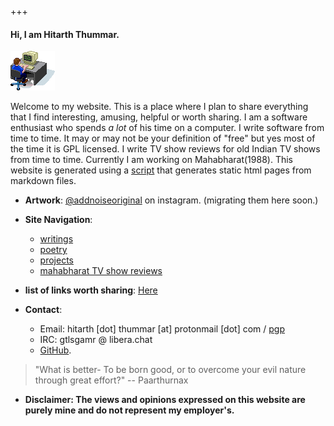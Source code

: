 


+++
#### Hi, I am Hitarth Thummar. 

![guycomputer](static/images/guycomputer.gif) 
<!-- homepagepointer -->

Welcome to my website. This is a place where I plan to share everything that
I find interesting, amusing, helpful or worth sharing. I am a software
enthusiast who spends *a lot* of his time on a computer. I write software from
time to time. It may or may not be your definition of "free" but yes most of
the time it is GPL licensed. I write TV show reviews for old Indian TV shows
from time to time. Currently I am working on Mahabharat(1988). 
This website is generated using a [script](https://github.com/gtlsgamr/htxyz) that
generates static html pages from markdown files.

- **Artwork**: [@addnoiseoriginal](https://www.instagram.com/addnoiseoriginal) on
  instagram. (migrating them here soon.)

- **Site Navigation**: 
	* [writings](/posts/writings)
	* [poetry](/posts/poems)
	* [projects](/posts/projects)
	* [mahabharat TV show reviews](/posts/mahabharat)

- **list of links worth sharing**: [Here](/posts/writings/interesting_links.html)

- **Contact**: 
	* Email: hitarth [dot] thummar [at] protonmail [dot] com / [pgp](/static/key.txt)
	* IRC: gtlsgamr @ libera.chat
	* [GitHub](https://github.com/gtlsgamr).

>"What is better- To be born good, or to overcome your evil nature through great effort?"
> 															-- Paarthurnax 

- **Disclaimer: The views and opinions expressed on this website are purely mine and do not represent my employer's.**
